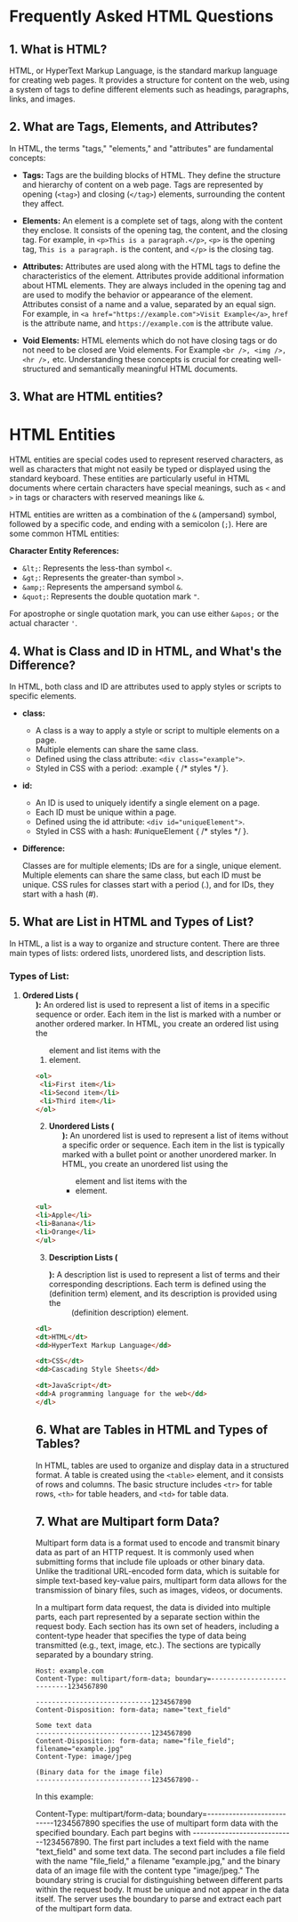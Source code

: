 # Frequently Asked HTML Questions 

## 1. What is HTML?

HTML, or HyperText Markup Language, is the standard markup language for creating web pages. It provides a structure for content on the web, using a system of tags to define different elements such as headings, paragraphs, links, and images.

## 2. What are Tags, Elements, and Attributes?

In HTML, the terms "tags," "elements," and "attributes" are fundamental concepts:

- **Tags:** Tags are the building blocks of HTML. They define the structure and hierarchy of content on a web page. Tags are represented by opening (`<tag>`) and closing (`</tag>`) elements, surrounding the content they affect.

- **Elements:** An element is a complete set of tags, along with the content they enclose. It consists of the opening tag, the content, and the closing tag. For example, in `<p>This is a paragraph.</p>`, `<p>` is the opening tag, `This is a paragraph.` is the content, and `</p>` is the closing tag.

- **Attributes:** Attributes are used along with the HTML tags to define the characteristics of the element. Attributes provide additional information about HTML elements. They are always included in the opening tag and are used to modify the behavior or appearance of the element. Attributes consist of a name and a value, separated by an equal sign. For example, in `<a href="https://example.com">Visit Example</a>`, `href` is the attribute name, and `https://example.com` is the attribute value.

- **Void Elements:** HTML elements which do not have closing tags or do not need to be closed are Void elements. For Example `<br />, <img />, <hr />,` etc.
Understanding these concepts is crucial for creating well-structured and semantically meaningful HTML documents.

## 3. What are HTML entities?

# HTML Entities

HTML entities are special codes used to represent reserved characters, as well as characters that might not easily be typed or displayed using the standard keyboard. These entities are particularly useful in HTML documents where certain characters have special meanings, such as `<` and `>` in tags or characters with reserved meanings like `&`.

HTML entities are written as a combination of the `&` (ampersand) symbol, followed by a specific code, and ending with a semicolon (`;`). Here are some common HTML entities:

**Character Entity References:**

- `&lt;`: Represents the less-than symbol `<`.
- `&gt;`: Represents the greater-than symbol `>`.
- `&amp;`: Represents the ampersand symbol `&`.
- `&quot;`: Represents the double quotation mark `"`.

For apostrophe or single quotation mark, you can use either `&apos;` or the actual character `'`.

## 4. What is Class and ID in HTML, and What's the Difference?

In HTML, both class and ID are attributes used to apply styles or scripts to specific elements.

- **class:**
  - A class is a way to apply a style or script to multiple elements on a page.
  - Multiple elements can share the same class.
  - Defined using the class attribute: `<div class="example">`.
  - Styled in CSS with a period: .example { /* styles */ }.

- **id:**
  - An ID is used to uniquely identify a single element on a page.
  - Each ID must be unique within a page.
  - Defined using the id attribute: `<div id="uniqueElement">`.
  - Styled in CSS with a hash: #uniqueElement { /* styles */ }.
  
 
- **Difference:** 

  Classes are for multiple elements; IDs are for a single, unique element.
  Multiple elements can share the same class, but each ID must be unique.
  CSS rules for classes start with a period (.), and for IDs, they start with a hash (#).

## 5. What are List in HTML and Types of List?

In HTML, a list is a way to organize and structure content. There are three main types of lists: ordered lists, unordered lists, and description lists.
### Types of List:

1. **Ordered Lists (<ol>):** An ordered list is used to represent a list of items in a specific sequence or order. Each item in the list is marked with a number or another ordered marker. In HTML, you create an ordered list using the <ol> element and list items with the <li> element.
 ```html
<ol>
  <li>First item</li>
  <li>Second item</li>
  <li>Third item</li>
</ol>
```

2. **Unordered Lists (<ul>):** An unordered list is used to represent a list of items without a specific order or sequence. Each item in the list is typically marked with a bullet point or another unordered marker. In HTML, you create an unordered list using the <ul> element and list items with the <li> element.
  ```html
 <ul>
  <li>Apple</li>
  <li>Banana</li>
  <li>Orange</li>
</ul>
```

 3. **Description Lists (<dl>):** A description list is used to represent a list of terms and their corresponding descriptions. Each term is defined using the <dt> (definition term) element, and its description is provided using the <dd> (definition description) element.
  ```html
<dl>
  <dt>HTML</dt>
  <dd>HyperText Markup Language</dd>

  <dt>CSS</dt>
  <dd>Cascading Style Sheets</dd>

  <dt>JavaScript</dt>
  <dd>A programming language for the web</dd>
</dl>
```  

## 6. What are Tables in HTML and Types of Tables?

In HTML, tables are used to organize and display data in a structured format. A table is created using the `<table>` element, and it consists of rows and columns. The basic structure includes `<tr>` for table rows, `<th>` for table headers, and `<td>` for table data.

## 7. What are Multipart form Data?

Multipart form data is a format used to encode and transmit binary data as part of an HTTP request. It is commonly used when submitting forms that include file uploads or other binary data. Unlike the traditional URL-encoded form data, which is suitable for simple text-based key-value pairs, multipart form data allows for the transmission of binary files, such as images, videos, or documents.

In a multipart form data request, the data is divided into multiple parts, each part represented by a separate section within the request body. Each section has its own set of headers, including a content-type header that specifies the type of data being transmitted (e.g., text, image, etc.). The sections are typically separated by a boundary string.

```POST /submit-form HTTP/1.1
Host: example.com
Content-Type: multipart/form-data; boundary=---------------------------1234567890

-----------------------------1234567890
Content-Disposition: form-data; name="text_field"

Some text data
-----------------------------1234567890
Content-Disposition: form-data; name="file_field"; filename="example.jpg"
Content-Type: image/jpeg

(Binary data for the image file)
-----------------------------1234567890--
```

In this example:

Content-Type: multipart/form-data; boundary=---------------------------1234567890 specifies the use of multipart form data with the specified boundary.
Each part begins with -----------------------------1234567890.
The first part includes a text field with the name "text_field" and some text data.
The second part includes a file field with the name "file_field," a filename "example.jpg," and the binary data of an image file with the content type "image/jpeg."
The boundary string is crucial for distinguishing between different parts within the request body. It must be unique and not appear in the data itself. The server uses the boundary to parse and extract each part of the multipart form data.
